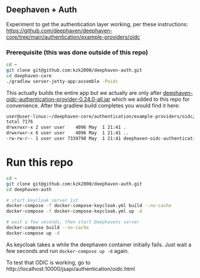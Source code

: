## Deephaven + Auth
Experiment to get the authentication layer working, per these instructions:
https://github.com/deephaven/deephaven-core/tree/main/authentication/example-providers/oidc


### Prerequisite (this was done outside of this repo)
```bash
cd ~
git clone git@github.com:kzk2000/deephaven-auth.git
cd deephaven-core
./gradlew server-jetty-app:assemble -Poidc
```
This actually builds the entire app but we actually are only after [deephaven-oidc-authentication-provider-0.24.0-all.jar](build/deephaven-oidc-authentication-provider-0.24.0-all.jar) 
which we added to this repo for convenience. After the gradlew build completes you would find it here:
```bash
user@user-linux:~/deephaven-core/authentication/example-providers/oidc/build/libs$ ls -la
total 7176
drwxrwxr-x 2 user user    4096 May  1 21:41 .
drwxrwxr-x 6 user user    4096 May  1 21:41 ..
-rw-rw-r-- 1 user user 7339798 May  1 21:41 deephaven-oidc-authentication-provider-0.24.0-all.jar
```

# Run this repo
```bash
cd ~
git clone git@github.com:kzk2000/deephaven-auth.git
cd deephaven-auth

# start keycloak server 1st
docker-compose -f docker-compose-keycloak.yml build --no-cache
docker-compose -f docker-compose-keycloak.yml up -d

# wait a few seconds, then start Deephavens server
docker-compose build --no-cache
docker-compose up -d
```
As keycloak takes a while the deephaven container initially fails.
Just wait a few seconds and run ```docker-compose up -d``` again.

To test that ODIC is working, go to
http://localhost:10000/jsapi/authentication/oidc.html


